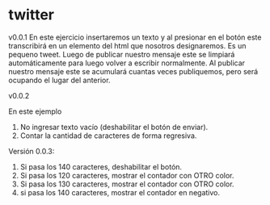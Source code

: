 # twitter
v0.0.1
En este ejercicio insertaremos un texto y al presionar en el botón este transcribirá en un elemento del html que nosotros designaremos.
Es un pequeno tweet.
Luego de publicar nuestro mensaje este se limpiará automáticamente para luego volver a escribir normalmente.
Al publicar nuestro mensaje este se acumulará cuantas veces publiquemos, pero será ocupando el lugar del anterior. 

v0.0.2

En este ejemplo
1. No ingresar texto vacío (deshabilitar el botón de enviar).
2. Contar la cantidad de caracteres de forma regresiva.

Versión 0.0.3:
1. Si pasa los 140 caracteres, deshabilitar el botón.
2. Si pasa los 120 caracteres, mostrar el contador con OTRO color.
3. Si pasa los 130 caracteres, mostrar el contador con OTRO color.
4. si pasa los 140 caracteres, mostrar el contador en negativo.
